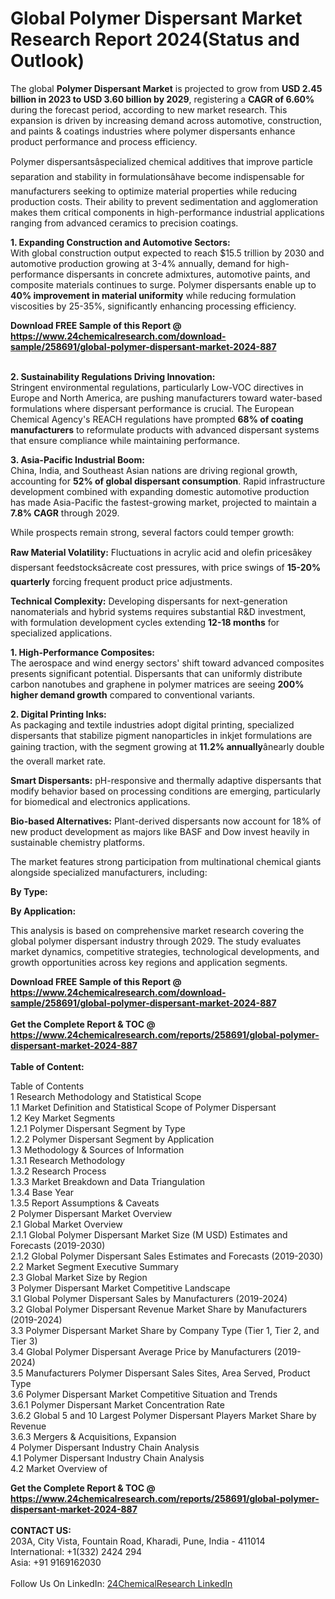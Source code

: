 <h1>Global Polymer Dispersant Market Research Report 2024(Status and Outlook)</h1><p>The global <strong>Polymer Dispersant Market</strong> is projected to grow from <strong>USD 2.45 billion in 2023 to USD 3.60 billion by 2029</strong>, registering a <strong>CAGR of 6.60%</strong> during the forecast period, according to new market research. This expansion is driven by increasing demand across automotive, construction, and paints &amp; coatings industries where polymer dispersants enhance product performance and process efficiency.</p><p>Polymer dispersantsâspecialized chemical additives that improve particle separation and stability in formulationsâhave become indispensable for manufacturers seeking to optimize material properties while reducing production costs. Their ability to prevent sedimentation and agglomeration makes them critical components in high-performance industrial applications ranging from advanced ceramics to precision coatings.</p><p><strong>1. Expanding Construction and Automotive Sectors:</strong><br>
With global construction output expected to reach $15.5 trillion by 2030 and automotive production growing at 3-4% annually, demand for high-performance dispersants in concrete admixtures, automotive paints, and composite materials continues to surge. Polymer dispersants enable up to <strong>40% improvement in material uniformity</strong> while reducing formulation viscosities by 25-35%, significantly enhancing processing efficiency.</p><div><b>Download FREE Sample of this Report @ 
            <a href="https://www.24chemicalresearch.com/download-sample/258691/global-polymer-dispersant-market-2024-887">
            https://www.24chemicalresearch.com/download-sample/258691/global-polymer-dispersant-market-2024-887</a></b></div><br><p><strong>2. Sustainability Regulations Driving Innovation:</strong><br>
Stringent environmental regulations, particularly Low-VOC directives in Europe and North America, are pushing manufacturers toward water-based formulations where dispersant performance is crucial. The European Chemical Agency's REACH regulations have prompted <strong>68% of coating manufacturers</strong> to reformulate products with advanced dispersant systems that ensure compliance while maintaining performance.</p><p><strong>3. Asia-Pacific Industrial Boom:</strong><br>
China, India, and Southeast Asian nations are driving regional growth, accounting for <strong>52% of global dispersant consumption</strong>. Rapid infrastructure development combined with expanding domestic automotive production has made Asia-Pacific the fastest-growing market, projected to maintain a <strong>7.8% CAGR</strong> through 2029.</p><p>While prospects remain strong, several factors could temper growth:</p><p><strong>Raw Material Volatility:</strong> Fluctuations in acrylic acid and olefin pricesâkey dispersant feedstocksâcreate cost pressures, with price swings of <strong>15-20% quarterly</strong> forcing frequent product price adjustments.</p><p><strong>Technical Complexity:</strong> Developing dispersants for next-generation nanomaterials and hybrid systems requires substantial R&amp;D investment, with formulation development cycles extending <strong>12-18 months</strong> for specialized applications.</p><p><strong>1. High-Performance Composites:</strong><br>
The aerospace and wind energy sectors' shift toward advanced composites presents significant potential. Dispersants that can uniformly distribute carbon nanotubes and graphene in polymer matrices are seeing <strong>200% higher demand growth</strong> compared to conventional variants.</p><p><strong>2. Digital Printing Inks:</strong><br>
As packaging and textile industries adopt digital printing, specialized dispersants that stabilize pigment nanoparticles in inkjet formulations are gaining traction, with the segment growing at <strong>11.2% annually</strong>ânearly double the overall market rate.</p><p><strong>Smart Dispersants:</strong> pH-responsive and thermally adaptive dispersants that modify behavior based on processing conditions are emerging, particularly for biomedical and electronics applications.</p><p><strong>Bio-based Alternatives:</strong> Plant-derived dispersants now account for 18% of new product development as majors like BASF and Dow invest heavily in sustainable chemistry platforms.</p><p>The market features strong participation from multinational chemical giants alongside specialized manufacturers, including:</p><p><strong>By Type:</strong></p><p><strong>By Application:</strong></p><p>This analysis is based on comprehensive market research covering the global polymer dispersant industry through 2029. The study evaluates market dynamics, competitive strategies, technological developments, and growth opportunities across key regions and application segments.</p><div><b>Download FREE Sample of this Report @ 
            <a href="https://www.24chemicalresearch.com/download-sample/258691/global-polymer-dispersant-market-2024-887">
            https://www.24chemicalresearch.com/download-sample/258691/global-polymer-dispersant-market-2024-887</a></b></div><br><div><b>Get the Complete Report & TOC @ 
            <a href="https://www.24chemicalresearch.com/reports/258691/global-polymer-dispersant-market-2024-887">
            https://www.24chemicalresearch.com/reports/258691/global-polymer-dispersant-market-2024-887</a></b></div><br>
            <b>Table of Content:</b><p>Table of Contents<br />
1 Research Methodology and Statistical Scope<br />
1.1 Market Definition and Statistical Scope of Polymer Dispersant<br />
1.2 Key Market Segments<br />
1.2.1 Polymer Dispersant Segment by Type<br />
1.2.2 Polymer Dispersant Segment by Application<br />
1.3 Methodology & Sources of Information<br />
1.3.1 Research Methodology<br />
1.3.2 Research Process<br />
1.3.3 Market Breakdown and Data Triangulation<br />
1.3.4 Base Year<br />
1.3.5 Report Assumptions & Caveats<br />
2 Polymer Dispersant Market Overview<br />
2.1 Global Market Overview<br />
2.1.1 Global Polymer Dispersant Market Size (M USD) Estimates and Forecasts (2019-2030)<br />
2.1.2 Global Polymer Dispersant Sales Estimates and Forecasts (2019-2030)<br />
2.2 Market Segment Executive Summary<br />
2.3 Global Market Size by Region<br />
3 Polymer Dispersant Market Competitive Landscape<br />
3.1 Global Polymer Dispersant Sales by Manufacturers (2019-2024)<br />
3.2 Global Polymer Dispersant Revenue Market Share by Manufacturers (2019-2024)<br />
3.3 Polymer Dispersant Market Share by Company Type (Tier 1, Tier 2, and Tier 3)<br />
3.4 Global Polymer Dispersant Average Price by Manufacturers (2019-2024)<br />
3.5 Manufacturers Polymer Dispersant Sales Sites, Area Served, Product Type<br />
3.6 Polymer Dispersant Market Competitive Situation and Trends<br />
3.6.1 Polymer Dispersant Market Concentration Rate<br />
3.6.2 Global 5 and 10 Largest Polymer Dispersant Players Market Share by Revenue<br />
3.6.3 Mergers & Acquisitions, Expansion<br />
4 Polymer Dispersant Industry Chain Analysis<br />
4.1 Polymer Dispersant Industry Chain Analysis<br />
4.2 Market Overview of</p><div><b>Get the Complete Report & TOC @ 
            <a href="https://www.24chemicalresearch.com/reports/258691/global-polymer-dispersant-market-2024-887">
            https://www.24chemicalresearch.com/reports/258691/global-polymer-dispersant-market-2024-887</a></b></div><br><b>CONTACT US:</b><br>
            203A, City Vista, Fountain Road, Kharadi, Pune, India - 411014<br>
            International: +1(332) 2424 294<br>
            Asia: +91 9169162030 <br><br>
            Follow Us On LinkedIn: <a href="https://www.linkedin.com/company/24chemicalresearch/">24ChemicalResearch LinkedIn</a>